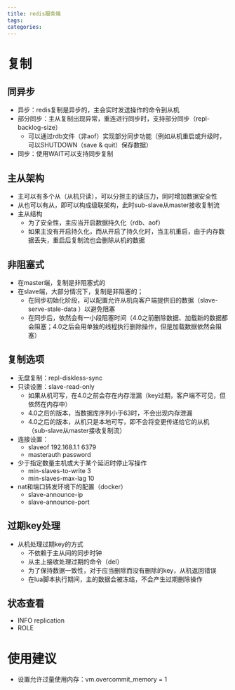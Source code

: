 ```yaml
---
title: redis服务端
tags:
categories:
---
```

# 复制
## 同异步
* 异步：redis复制是异步的，主会实时发送操作的命令到从机
* 部分同步：主从复制出现异常，重连进行同步时，支持部分同步（repl-backlog-size）
    - 可以通过rdb文件（非aof）实现部分同步功能（例如从机重启或升级时，可以SHUTDOWN（save & quit）保存数据）
* 同步：使用WAIT可以支持同步复制

## 主从架构
* 主可以有多个从（从机只读），可以分担主的读压力，同时增加数据安全性
* 从也可以有从，即可以构成级联架构，此时sub-slave从master接收复制流
* 主从结构
    - 为了安全性，主应当开启数据持久化（rdb、aof）
    - 如果主没有开启持久化，而从开启了持久化时，当主机重启，由于内存数据丢失，重启后复制流也会删除从机的数据

## 非阻塞式
* 在master端，复制是非阻塞式的
* 在slave端，大部分情况下，复制是非阻塞的；
    - 在同步初始化阶段，可以配置允许从机向客户端提供旧的数据（slave-serve-stale-data ）以避免阻塞
    - 在同步后，依然会有一小段阻塞时间（4.0之前删除数据、加载新的数据都会阻塞；4.0之后会用单独的线程执行删除操作，但是加载数据依然会阻塞）

## 复制选项
* 无盘复制：repl-diskless-sync
* 只读设置：slave-read-only
    - 如果从机可写，在4.0之前会存在内存泄漏（key过期，客户端不可见，但依然在内存中）
    - 4.0之后的版本，当数据库序列小于63时，不会出现内存泄漏
    - 4.0之后的版本，从机只是本地可写，即不会将变更传递给它的从机（sub-slave从master接收复制流）
* 连接设置：
    - slaveof 192.168.1.1 6379
    - masterauth password
* 少于指定数量主机或大于某个延迟时停止写操作
    - min-slaves-to-write 3
    - min-slaves-max-lag 10
* nat和端口转发环境下的配置（docker）
    - slave-announce-ip
    - slave-announce-port

## 过期key处理
* 从机处理过期key的方式
    - 不依赖于主从间的同步时钟
    - 从主上接收处理过期的命令（del）
    - 为了保持数据一致性，对于应当删除而没有删除的key，从机返回错误
    - 在lua脚本执行期间，主的数据会被冻结，不会产生过期删除操作

## 状态查看
- INFO replication
- ROLE

# 使用建议
* 设置允许过量使用内存：vm.overcommit_memory = 1
